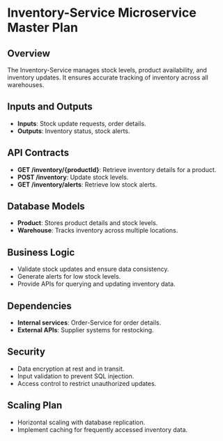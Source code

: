 # Inventory-Service Microservice Master Plan

## Overview

The Inventory-Service manages stock levels, product availability, and inventory updates. It ensures accurate tracking of inventory across all warehouses.

## Inputs and Outputs

- **Inputs**: Stock update requests, order details.
- **Outputs**: Inventory status, stock alerts.

## API Contracts

- **GET /inventory/{productId}**: Retrieve inventory details for a product.
- **POST /inventory**: Update stock levels.
- **GET /inventory/alerts**: Retrieve low stock alerts.

## Database Models

- **Product**: Stores product details and stock levels.
- **Warehouse**: Tracks inventory across multiple locations.

## Business Logic

- Validate stock updates and ensure data consistency.
- Generate alerts for low stock levels.
- Provide APIs for querying and updating inventory data.

## Dependencies

- **Internal services**: Order-Service for order details.
- **External APIs**: Supplier systems for restocking.

## Security

- Data encryption at rest and in transit.
- Input validation to prevent SQL injection.
- Access control to restrict unauthorized updates.

## Scaling Plan

- Horizontal scaling with database replication.
- Implement caching for frequently accessed inventory data.
